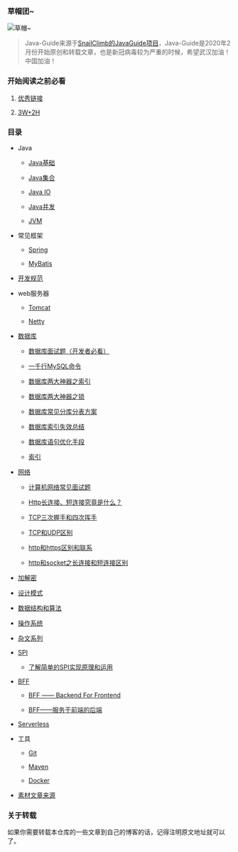 ### 草帽团~

![草帽~](https://github.com/DemoTransfer/Java-Guide/blob/master/docs/Monkey%20D%20Luffy/%E8%8D%89%E5%B8%BD~.jpg)


> Java-Guide来源于<a href="https://github.com/Snailclimb/JavaGuide">SnailClimb的JavaGuide项目</a>，Java-Guide是2020年2月份开始原创和转载文章，也是新冠病毒较为严重的时候，希望武汉加油！中国加油！

### 开始阅读之前必看

1. <a href="https://github.com/DemoTransfer/JavaGuide/blob/master/contents/Good-Link.md">优秀链接</a>

2. <a href="https://github.com/DemoTransfer/JavaGuide/blob/master/java/interview/%E5%86%99%E5%9C%A8%E5%89%8D%E9%9D%A2.md">3W+2H</a>

### 目录

* Java

    * <a href="https://github.com/DemoTransfer/JavaGuide/blob/master/contents/Java-basic.md">Java基础</a>
    
    * <a href="https://github.com/DemoTransfer/JavaGuide/blob/master/contents/Java-collections.md">Java集合</a>
    
    * <a href="https://github.com/DemoTransfer/JavaGuide/blob/master/contents/Java-IO.md">Java IO</a>
    
    * <a href="https://github.com/DemoTransfer/JavaGuide/blob/master/contents/Java-concurrent.md">Java并发</a>
    
    * <a href="https://github.com/DemoTransfer/JavaGuide/blob/master/contents/JVM.md">JVM</a>

* 常见框架

    * <a href="https://github.com/DemoTransfer/JavaGuide/blob/master/contents/Spring.md">Spring</a>
    
    * <a href="https://github.com/DemoTransfer/Java-Guide/tree/master/java/MyBatis">MyBatis</a>
    
 * <a href="">开发规范</a>   
    
 * web服务器
 
    * <a href="https://github.com/DemoTransfer/Java-Guide/tree/master/java/web%20server/tomcat">Tomcat</a>
    
    * <a href="https://github.com/DemoTransfer/Java-Guide/tree/master/java/web%20server/netty">Netty</a>

* <a href="https://github.com/DemoTransfer/JavaGuide/blob/master/contents/Database.md">数据库</a>

   * <a href="https://github.com/DemoTransfer/LearningRecord/blob/master/java/interview/%E6%95%B0%E6%8D%AE%E5%BA%93/%E6%95%B0%E6%8D%AE%E5%BA%93%E9%9D%A2%E8%AF%95%E9%A2%98(%E5%BC%80%E5%8F%91%E8%80%85%E5%BF%85%E7%9C%8B)%20.md">数据库面试题（开发者必看）</a>

   * <a href="https://github.com/DemoTransfer/LearningRecord/blob/master/java/interview/%E6%95%B0%E6%8D%AE%E5%BA%93/%E4%B8%80%E5%8D%83%E8%A1%8CMySQL%E5%91%BD%E4%BB%A4.md">一千行MySQL命令</a>

   * <a href="https://github.com/DemoTransfer/LearningRecord/blob/master/java/interview/%E6%95%B0%E6%8D%AE%E5%BA%93/%E6%95%B0%E6%8D%AE%E5%BA%93%E4%B8%A4%E5%A4%A7%E7%A5%9E%E5%99%A8%E4%B9%8B%E7%B4%A2%E5%BC%95.md">数据库两大神器之索引</a>

   * <a href="https://github.com/DemoTransfer/LearningRecord/blob/master/java/interview/%E6%95%B0%E6%8D%AE%E5%BA%93/%E6%95%B0%E6%8D%AE%E5%BA%93%E4%B8%A4%E5%A4%A7%E7%A5%9E%E5%99%A8%E4%B9%8B%E9%94%81.md">数据库两大神器之锁</a>

   * <a href="https://github.com/DemoTransfer/LearningRecord/blob/master/java/interview/%E6%95%B0%E6%8D%AE%E5%BA%93/%E6%95%B0%E6%8D%AE%E5%BA%93%E5%88%86%E5%BA%93%E5%88%86%E8%A1%A8%E5%B8%B8%E8%A7%81%E6%96%B9%E6%A1%88.md">数据库常见分库分表方案</a>

   * <a href="https://github.com/DemoTransfer/LearningRecord/blob/master/java/interview/%E6%95%B0%E6%8D%AE%E5%BA%93/%E6%95%B0%E6%8D%AE%E5%BA%93%E7%B4%A2%E5%BC%95%E5%A4%B1%E6%95%88%E6%80%BB%E7%BB%93.md">数据库索引失效总结</a>

   * <a href="https://github.com/DemoTransfer/LearningRecord/blob/master/java/interview/%E6%95%B0%E6%8D%AE%E5%BA%93/%E6%95%B0%E6%8D%AE%E5%BA%93%E8%AF%AD%E5%8F%A5%E4%BC%98%E5%8C%96%E6%89%8B%E6%AE%B5.md">数据库语句优化手段</a>

   * <a href="https://github.com/DemoTransfer/LearningRecord/blob/master/java/interview/%E6%95%B0%E6%8D%AE%E5%BA%93/%E7%B4%A2%E5%BC%95.md">索引</a>

* <a href="https://github.com/DemoTransfer/Java-Guide/blob/master/contents/Network.md">网络</a>

   * <a href="https://github.com/DemoTransfer/LearningRecord/blob/master/java/interview/%E9%80%9A%E4%BF%A1%E7%BD%91%E7%BB%9C/%E8%AE%A1%E7%AE%97%E6%9C%BA%E7%BD%91%E7%BB%9C%E5%B8%B8%E8%A7%81%E9%9D%A2%E8%AF%95%E9%A2%98.md">计算机网络常见面试题</a>

   * <a href="https://github.com/DemoTransfer/LearningRecord/blob/master/java/interview/%E9%80%9A%E4%BF%A1%E7%BD%91%E7%BB%9C/HTTP%E9%95%BF%E8%BF%9E%E6%8E%A5%E3%80%81%E7%9F%AD%E8%BF%9E%E6%8E%A5%E7%A9%B6%E7%AB%9F%E6%98%AF%E4%BB%80%E4%B9%88.md">Http长连接、短连接究竟是什么？</a>

   * <a href="https://github.com/DemoTransfer/LearningRecord/blob/master/java/interview/%E9%80%9A%E4%BF%A1%E7%BD%91%E7%BB%9C/TCP%20%E4%B8%89%E6%AC%A1%E6%8F%A1%E6%89%8B%E5%92%8C%E5%9B%9B%E6%AC%A1%E6%8C%A5%E6%89%8B.md">TCP三次握手和四次挥手</a>

   * <a href="https://github.com/DemoTransfer/LearningRecord/blob/master/java/interview/%E9%80%9A%E4%BF%A1%E7%BD%91%E7%BB%9C/TCP%E5%92%8CUDP%E5%8C%BA%E5%88%AB.md">TCP和UDP区别</a>

   * <a href="https://github.com/DemoTransfer/LearningRecord/blob/master/java/interview/%E9%80%9A%E4%BF%A1%E7%BD%91%E7%BB%9C/http%E5%92%8Chttps%E5%8C%BA%E5%88%AB%E5%92%8C%E8%81%94%E7%B3%BB.md">http和https区别和联系</a>

   * <a href="https://github.com/DemoTransfer/LearningRecord/blob/master/java/interview/%E9%80%9A%E4%BF%A1%E7%BD%91%E7%BB%9C/http%E5%92%8Csocket%E4%B9%8B%E9%95%BF%E8%BF%9E%E6%8E%A5%E5%92%8C%E7%9F%AD%E8%BF%9E%E6%8E%A5%E5%8C%BA%E5%88%AB.md">http和socket之长连接和短连接区别</a>

* <a href="">加解密</a>

* <a href="https://github.com/DemoTransfer/JavaGuide/blob/master/contents/desgin-pattern.md">设计模式</a>

* <a href="https://github.com/DemoTransfer/LearningRecord/tree/master/sort">数据结构和算法</a>

* <a href="https://github.com/DemoTransfer/LearningRecord/tree/master/linux/%E9%97%AE%E9%A2%98%E6%8E%92%E6%9F%A5%E8%B5%B7%E6%89%8B%E5%BC%8F%E5%91%BD%E4%BB%A4">操作系统</a>

* <a href="https://github.com/DemoTransfer/LearningRecord/blob/master/docs/outside-reading/%E7%9E%8E%E7%9C%8B%E7%B3%BB%E5%88%97.md">杂文系列</a>

* <a href="https://github.com/DemoTransfer/Java-Guide/tree/master/java/SPI">SPI</a>

   * <a href="https://github.com/DemoTransfer/Java-Guide/blob/master/java/SPI/%E4%BA%86%E8%A7%A3%E7%AE%80%E5%8D%95%E7%9A%84SPI%E5%AE%9E%E7%8E%B0%E5%8E%9F%E7%90%86%E5%92%8C%E8%BF%90%E7%94%A8.md">了解简单的SPI实现原理和运用</a>

* <a href="https://github.com/DemoTransfer/Java-Guide/tree/master/docs/BFF">BFF</a>

   * <a href="https://github.com/DemoTransfer/Java-Guide/blob/master/docs/BFF/BFF%20%E2%80%94%E2%80%94%20Backend%20For%20Frontend.MD">BFF —— Backend For Frontend</a>

   * <a href="https://github.com/DemoTransfer/Java-Guide/blob/master/docs/BFF/BFF%E2%80%94%E2%80%94%E6%9C%8D%E5%8A%A1%E4%BA%8E%E5%89%8D%E7%AB%AF%E7%9A%84%E5%90%8E%E7%AB%AF.MD">BFF——服务于前端的后端</a>

* <a href="">Serverless</a>

* 工具

   * <a href="">Git</a>

   * <a href="">Maven</a>
   
   * <a href="">Docker</a>

* <a href="https://github.com/DemoTransfer/JavaGuide/new/master/contents">素材文章来源</a>

### 关于转载

如果你需要转载本仓库的一些文章到自己的博客的话，记得注明原文地址就可以了。




